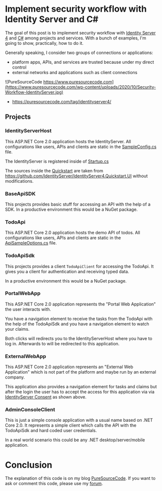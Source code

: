 # Implement security workflow with Identity Server and C#
The goal of this post is to implement security workflow with [Identity Server 4](https://www.puresourcecode.com/?s=identity+server) and [C#](https://www.puresourcecode.com/category/dotnet/csharp/) among projects and services. With a bunch of examples, I'm going to show, practically, how to do it.

Generally speaking, I consider two groups of connections or applications:
- platform apps, APIs, and services</strong> are trusted because under my direct control
- external networks and applications</strong> such as client connections

![PureSourceCode https://www.puresourcecode.com](https://www.puresourcecode.com/wp-content/uploads/2020/10/Security-Workflow-IdentityServer.jpg)

+ https://puresourcecode.com/tag/identityserver4/

## Projects

### IdentityServerHost

This ASP.NET Core 2.0 application hosts the IdentityServer.
All configurations like users, APIs and clients are static in the [SampleConfig.cs](src/Platform-IdentityServerHost/SampleConfig.cs) file.

The IdentityServer is registered inside of [Startup.cs](src/Platform-IdentityServerHost/Startup.cs)

The sources inside the [Quickstart](src/Platform-IdentityServerHost/Quickstart) are taken from https://github.com/IdentityServer/IdentityServer4.Quickstart.UI without modifications.

### BaseApiSDK

This projects provides basic stuff for accessing an API with the help of a SDK.
In a productive environment this would be a NuGet package.

### TodoApi

This ASP.NET Core 2.0 application hosts the demo API of todos.
All configurations like users, APIs and clients are static in the [ApiSampleOptions.cs](src/Platform-TasksApi/ApiSampleOptions.cs) file.

### TodoApiSdk

This projects provides a client `TodoApiClient` for accessing the TodoApi.
It gives you a client for authentication and receiving typed data.

In a productive environment this would be a NuGet package.

### PortalWebApp

This ASP.NET Core 2.0 application represents the "Portal Web Application" the user interacts with.

You have a navigation element to receive the tasks from the TodoApi with the help of the TodoApiSdk and you have a navigation element to watch your claims.

Both clicks will redirects you to the IdentityServerHost where you have to log in.
Afterwards to will be redirected to this application.

### ExternalWebApp

This ASP.NET Core 2.0 application represents an "External Web Application" which is not part of the platform and maybe run by an external company.

This application also provides a navigation element for tasks and claims but after the login the user has to accept the access for this application via via [IdentityServer Consent](http://docs.identityserver.io/en/release/topics/consent.html) as shown above.

### AdminConsoleClient

This is just a simple console application with a usual name based on .NET Core 2.0.
It represents a simple client which calls the API with the TodoApiSdk and hard coded user credentials.

In a real world scenario this could be any .NET desktop/server/mobile application.

# Conclusion

The explanation of this code is on my blog [PureSourceCode](https://www.puresourcecode.com/dotnet/net-core/implement-security-workflow-with-identity-server). If you want to ask or comment this code, please use my [forum](https://www.puresourcecode.com/forum/).
